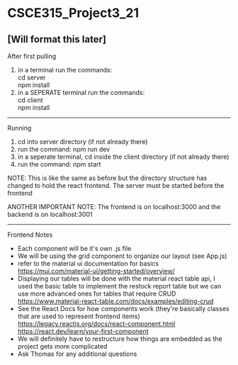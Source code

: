 # CSCE315_Project3_21

[Will format this later]
--------------------------------------------------
After first pulling
1) in a terminal run the commands:\
    cd server\
    npm install
2) in a SEPERATE terminal run the commands:\
    cd client\
    npm install


--------------------------------------------------
Running
1) cd into server directory (if not already there)
2) run the command: npm run dev
3) in a seperate terminal, cd inside the client directory (if not already there)
4) run the command: npm start

NOTE: This is like the same as before but the directory structure has changed to 
hold the react frontend. The server must be started before the frontend

ANOTHER IMPORTANT NOTE: The frontend is on localhost:3000 and the backend is on localhost:3001

--------------------------------------------------
Frontend Notes
- Each component will be it's own .js file
- We will be using the grid component to organize our layout (see App.js)
- refer to the material ui documentation for basics https://mui.com/material-ui/getting-started/overview/
- Displaying our tables will be done with the material react table api, I used the basic table to implement the restock report table but we can use more advanced ones for tables that require CRUD https://www.material-react-table.com/docs/examples/editing-crud
- See the React Docs for how components work (they're basically classes that are used to represent frontend items) \
https://legacy.reactjs.org/docs/react-component.html \
https://react.dev/learn/your-first-component
- We will definitely have to restructure how things are embedded as the project gets more complicated
- Ask Thomas for any additional questions